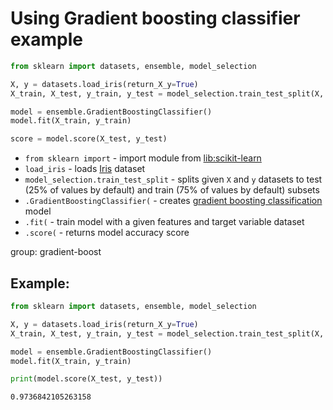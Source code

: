 # Using Gradient boosting classifier example

```python
from sklearn import datasets, ensemble, model_selection

X, y = datasets.load_iris(return_X_y=True)
X_train, X_test, y_train, y_test = model_selection.train_test_split(X, y)

model = ensemble.GradientBoostingClassifier()
model.fit(X_train, y_train)

score = model.score(X_test, y_test)
```

- `from sklearn import` - import module from [lib:scikit-learn](https://onelinerhub.com/python-scikit-learn/how-to-install-scikit-learn-using-pip)
- `load_iris` - loads [Iris](https://scikit-learn.org/stable/auto_examples/datasets/plot_iris_dataset.html) dataset
- `model_selection.train_test_split` - splits given `X` and `y` datasets to test (25% of values by default) and train (75% of values by default) subsets
- `.GradientBoostingClassifier(` - creates [gradient boosting classification](https://scikit-learn.org/stable/modules/generated/sklearn.ensemble.GradientBoostingClassifier.html) model
- `.fit(` - train model with a given features and target variable dataset
- `.score(` - returns model accuracy score

group: gradient-boost

## Example: 
```python
from sklearn import datasets, ensemble, model_selection

X, y = datasets.load_iris(return_X_y=True)
X_train, X_test, y_train, y_test = model_selection.train_test_split(X, y)

model = ensemble.GradientBoostingClassifier()
model.fit(X_train, y_train)

print(model.score(X_test, y_test))
```
```
0.9736842105263158

```

